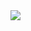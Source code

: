 <img src="https://capsule-render.vercel.app/api?type=waving&color=timeGradient&height=300&section=header&text=C-Sharp-Advanced&fontSize=90" />
